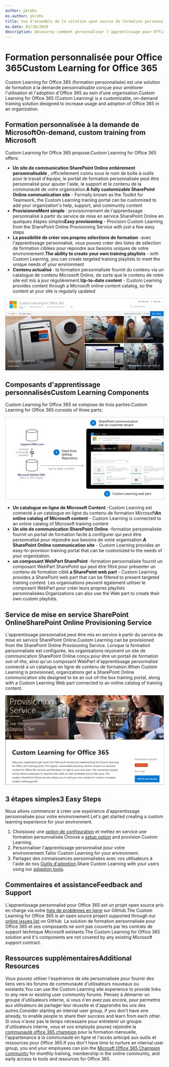 ```yaml
---
author: pkrebs
ms.author: pkrebs
title: Vue d'ensemble de la solution open source de formation personnalisée pour Office 365
ms.date: 02/10/2019
description: Découvrez comment personnaliser l'apprentissage pour Office 365 peut accélérer l'utilisation et l'adoption d'Office 365 au sein de votre organisation. Nos solutions incluent un composant WebPart SharePoint Online personnalisé et un site de formation aux communications SharePoint Online modernes qui est facile à configurer pour votre client Office 365.
---
```


# <a name="custom-learning-for-office-365"></a><span data-ttu-id="c818e-104">Formation personnalisée pour Office 365</span><span class="sxs-lookup"><span data-stu-id="c818e-104">Custom Learning for Office 365</span></span>
<span data-ttu-id="c818e-105">Custom Learning for Office 365 (formation personnalisée) est une solution de formation à la demande personnalisable conçue pour améliorer l'utilisation et l'adoption d'Office 365 au sein d'une organisation.</span><span class="sxs-lookup"><span data-stu-id="c818e-105">Custom Learning for Office 365 (Custom Learning) is a customizable, on-demand training solution designed to increase usage and adoption of Office 365 in an organization.</span></span> 

## <a name="on-demand-custom-training-from-microsoft"></a><span data-ttu-id="c818e-106">Formation personnalisée à la demande de Microsoft</span><span class="sxs-lookup"><span data-stu-id="c818e-106">On-demand, custom training from Microsoft</span></span>

<span data-ttu-id="c818e-107">Custom Learning for Office 365 propose:</span><span class="sxs-lookup"><span data-stu-id="c818e-107">Custom Learning for Office 365 offers:</span></span>

- <span data-ttu-id="c818e-108">**Un site de communication SharePoint Online entièrement personnalisable** , officiellement connu sous le nom de boîte à outils pour le travail d'équipe, le portail de formation personnalisée peut être personnalisé pour ajouter l'aide, le support et le contenu de la communauté de votre organisation.</span><span class="sxs-lookup"><span data-stu-id="c818e-108">**A fully customizable SharePoint Online communication site** - Formally known as the Toolkit for Teamwork, the Custom Learning training portal can be customized to add your organization's help, support, and community content</span></span>
- <span data-ttu-id="c818e-109">**ProvisionneMent simple** : provisionnement de l'apprentissage personnalisé à partir du service de mise en service SharePoint Online en quelques étapes simples</span><span class="sxs-lookup"><span data-stu-id="c818e-109">**Easy provisioning** - Provision Custom Learning from the SharePoint Online Provisioning Service with just a few easy steps</span></span>
- <span data-ttu-id="c818e-110">**La possibilité de créer vos propres sélections de formation** -avec l'apprentissage personnalisé, vous pouvez créer des listes de sélection de formation ciblées pour répondre aux besoins uniques de votre environnement.</span><span class="sxs-lookup"><span data-stu-id="c818e-110">**The ability to create your own training playlists** - with Custom Learning, you can create targeted training playlists to meet the unique needs of your environment</span></span>
- <span data-ttu-id="c818e-111">**Contenu actualisé** : la formation personnalisée fournit du contenu via un catalogue de contenu Microsoft Online, de sorte que le contenu de votre site est mis à jour régulièrement.</span><span class="sxs-lookup"><span data-stu-id="c818e-111">**Up-to-date content** - Custom Learning provides content through a Microsoft online content catalog, so the content at your site is regularly updated</span></span>

![CG-Introducing. png](media/cg-introducing.png)

## <a name="custom-learning-components"></a><span data-ttu-id="c818e-113">Composants d'apprentissage personnalisés</span><span class="sxs-lookup"><span data-stu-id="c818e-113">Custom Learning Components</span></span>
<span data-ttu-id="c818e-114">Custom Learning for Office 365 se compose de trois parties:</span><span class="sxs-lookup"><span data-stu-id="c818e-114">Custom Learning for Office 365 consists of three parts:</span></span> 

![CG-howitworks. png](media/cg-howitworks.png)

- <span data-ttu-id="c818e-116">**Un catalogue en ligne de Microsoft Content** -Custom Learning est connecté à un catalogue en ligne du contenu de formation Microsoft</span><span class="sxs-lookup"><span data-stu-id="c818e-116">**An online catalog of Microsoft content** - Custom Learning is connected to an online catalog of Microsoft training content</span></span>
- <span data-ttu-id="c818e-117">**Un site de communication SharePoint Online** -formation personnalisée fournit un portail de formation facile à configurer qui peut être personnalisé pour répondre aux besoins de votre organisation.</span><span class="sxs-lookup"><span data-stu-id="c818e-117">**A SharePoint Online communication site** - Custom Learning provides an easy-to-provision training portal that can be customized to the needs of your organization.</span></span>
- <span data-ttu-id="c818e-118">**un composant WebPart SharePoint** -formation personnalisée fournit un composant WebPart SharePoint qui peut être filtré pour présenter un contenu de formation ciblé.</span><span class="sxs-lookup"><span data-stu-id="c818e-118">**a SharePoint web part** - Custom Learning provides a SharePoint web part that can be filtered to present targeted training content.</span></span> <span data-ttu-id="c818e-119">Les organisations peuvent également utiliser le composant WebPart pour créer leurs propres playlists personnalisées.</span><span class="sxs-lookup"><span data-stu-id="c818e-119">Organizations can also use the Web part to create their own custom playlists.</span></span>

## <a name="sharepoint-online-provisioning-service"></a><span data-ttu-id="c818e-120">Service de mise en service SharePoint Online</span><span class="sxs-lookup"><span data-stu-id="c818e-120">SharePoint Online Provisioning Service</span></span> 
<span data-ttu-id="c818e-121">L'apprentissage personnalisé peut être mis en service à partir du service de mise en service SharePoint Online.</span><span class="sxs-lookup"><span data-stu-id="c818e-121">Custom Learning can be provisioned from the SharePoint Online Provisioning Service.</span></span> <span data-ttu-id="c818e-122">Lorsque la formation personnalisée est configurée, les organisations reçoivent un site de communication SharePoint Online conçu pour être un portail de formation out-of-the, ainsi qu'un composant WebPart d'apprentissage personnalisé connecté à un catalogue en ligne de contenu de formation.</span><span class="sxs-lookup"><span data-stu-id="c818e-122">When Custom Learning is provisioned, organizations get a SharePoint Online communication site designed to be an out-of-the box training portal, along with a Custom Learning Web part connected to an online catalog of training content.</span></span> 

![CG-provision. png](media/cg-provision.png)

## <a name="3-easy-steps"></a><span data-ttu-id="c818e-124">3 étapes simples</span><span class="sxs-lookup"><span data-stu-id="c818e-124">3 Easy Steps</span></span>
<span data-ttu-id="c818e-125">Nous allons commencer à créer une expérience d'apprentissage personnalisée pour votre environnement.</span><span class="sxs-lookup"><span data-stu-id="c818e-125">Let's get started creating a custom learning experience for your environment.</span></span>
1. <span data-ttu-id="c818e-126">Choisissez une [option de configuration](custom_setupoptions.md) et mettez en service une formation personnalisée.</span><span class="sxs-lookup"><span data-stu-id="c818e-126">Choose a [setup option](custom_setupoptions.md) and provision Custom Learning.</span></span>  
2. <span data-ttu-id="c818e-127">Personnaliser l'apprentissage personnalisé pour votre environnement.</span><span class="sxs-lookup"><span data-stu-id="c818e-127">Tailor Custom Learning for your environment.</span></span>
3. <span data-ttu-id="c818e-128">Partagez des connaissances personnalisées avec vos utilisateurs à l'aide de nos [Outils d'adoption](driveadoption.md).</span><span class="sxs-lookup"><span data-stu-id="c818e-128">Share Custom Learning with your users using our [adoption tools](driveadoption.md).</span></span>

## <a name="feedback-and-support"></a><span data-ttu-id="c818e-129">Commentaires et assistance</span><span class="sxs-lookup"><span data-stu-id="c818e-129">Feedback and Support</span></span>

<span data-ttu-id="c818e-130">L'apprentissage personnalisé pour Office 365 est un projet open source pris en charge via notre [liste de problèmes en ligne](https://aka.ms/CustomLearningHelp) sur GitHub.</span><span class="sxs-lookup"><span data-stu-id="c818e-130">The Custom Learning for Office 365 is an open source project supported through our [online issues list](https://aka.ms/CustomLearningHelp) on GitHub.</span></span> <span data-ttu-id="c818e-131">La solution de formation personnalisée pour Office 365 et ses composants ne sont pas couverts par les contrats de support technique Microsoft existants.</span><span class="sxs-lookup"><span data-stu-id="c818e-131">The Custom Learning for Office 365 solution and it's components are not covered by any existing Microsoft support contract.</span></span>  

## <a name="additional-resources"></a><span data-ttu-id="c818e-132">Ressources supplémentaires</span><span class="sxs-lookup"><span data-stu-id="c818e-132">Additional Resources</span></span>
<span data-ttu-id="c818e-133">Vous pouvez utiliser l'expérience de site personnalisée pour fournir des liens vers les forums de communauté d'utilisateurs nouveaux ou existants.</span><span class="sxs-lookup"><span data-stu-id="c818e-133">You can use the Custom Learning site experience to provide links to any new or existing user community forums.</span></span> <span data-ttu-id="c818e-134">Pensez à démarrer un groupe d'utilisateurs interne, si vous n'en avez pas encore, pour permettre aux utilisateurs de partager leur réussite et d'apprendre les uns des autres.</span><span class="sxs-lookup"><span data-stu-id="c818e-134">Consider starting an internal user group, if you don't have one already, to enable people to share their success and learn from each other.</span></span>  <span data-ttu-id="c818e-135">Si vous n'avez pas le temps nécessaire pour entretenir un groupe d'utilisateurs interne, vous et vos employés pouvez rejoindre la [communauté office 365 champion](https://aka.ms/O365Champions) pour la formation mensuelle, l'appartenance à la communauté en ligne et l'accès anticipé aux outils et ressources pour Office 365.</span><span class="sxs-lookup"><span data-stu-id="c818e-135">If you don't have time to nurture an internal user group, you and your employees can join the [Microsft Office 365 Champion community](https://aka.ms/O365Champions) for monthly training, membership in the online community, and early access to tools and resources for Office 365.</span></span>